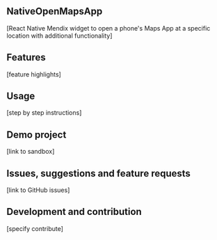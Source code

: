 ## NativeOpenMapsApp
[React Native Mendix widget to open a phone's Maps App at a specific location with additional functionality]

## Features
[feature highlights]

## Usage
[step by step instructions]

## Demo project
[link to sandbox]

## Issues, suggestions and feature requests
[link to GitHub issues]

## Development and contribution
[specify contribute]
